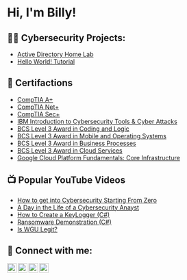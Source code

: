 <h1>Hi, I'm Billy! 
  
<h2>👨‍💻 Cybersecurity Projects:</h2>

  - [Active Directory Home Lab](https://github.com/)
  - [Hello World! Tutorial](https://github.com/)
  
  
 <h2>📜 Certifactions</h2>
  
  - [CompTIA A+](https://www.credly.com/earner/earned/badge/7f718f30-f336-4b2c-a9a6-51db5cab5542)
  - [CompTIA Net+](https://github.com/)
  - [CompTIA Sec+](https://github.com/)
  - [IBM Introduction to Cybersecurity Tools & Cyber Attacks](https://www.credly.com/earner/earned/badge/697b4e87-3a37-49a9-92ac-a93a1fadd931)
  - [BCS Level 3 Award in Coding and Logic](https://github.com/)
  - [BCS Level 3 Award in Mobile and Operating Systems](https://github.com/)
  - [BCS Level 3 Award in Business Processes](https://github.com/)
  - [BCS Level 3 Award in Cloud Services](https://github.com/)
  - [Google Cloud Platform Fundamentals: Core Infrastructure](https://www.coursera.org/account/accomplishments/certificate/LAT9UQTU4QGG)

<h2>📺 Popular YouTube Videos</h2>

- [How to get into Cybersecurity Starting From Zero](https://www.youtube.com/watch?v=a83ASGn_V_s)
- [A Day in the Life of a Cybersecurity Anayst](https://www.youtube.com/watch?v=uHy3oM7NnoU)
- [How to Create a KeyLogger (C#)](https://www.youtube.com/watch?v=N-L9hklSlNk)
- [Ransomware Demonstration (C#)](https://www.youtube.com/watch?v=OfvdQeh79s0)
- [Is WGU Legit?](https://www.youtube.com/watch?v=E2MwRWxDBkA)

<h2> 🤳 Connect with me:</h2>

[<img align="left" alt="JoshMadakor | YouTube" width="22px" src="https://cdn.jsdelivr.net/npm/simple-icons@v3/icons/youtube.svg" />][youtube]
[<img align="left" alt="JoshMadakor | Twitter" width="22px" src="https://cdn.jsdelivr.net/npm/simple-icons@v3/icons/twitter.svg" />][twitter]
[<img align="left" alt="JoshMadakor | LinkedIn" width="22px" src="https://cdn.jsdelivr.net/npm/simple-icons@v3/icons/linkedin.svg" />][linkedin]
[<img align="left" alt="JoshMadakor | Instagram" width="22px" src="https://cdn.jsdelivr.net/npm/simple-icons@v3/icons/instagram.svg" />][instagram]

[twitter]: https://twitter.com/joshmadakor
[youtube]: https://www.youtube.com/c/joshmadakor
[instagram]: https://www.instagram.com/joshmadakor/
[linkedin]: https://www.linkedin.com/in/billycousins/

<!--
**joshmadakor1/joshmadakor1** is a ✨ _special_ ✨ repository because its `README.md` (this file) appears on your GitHub profile.

Here are some ideas to get you started:

- 🔭 I’m currently working on ...
- 🌱 I’m currently learning ...
- 👯 I’m looking to collaborate on ...
- 🤔 I’m looking for help with ...
- 💬 Ask me about ...
- 📫 How to reach me: ...
- 😄 Pronouns: ...
- ⚡ Fun fact: ...
-->
